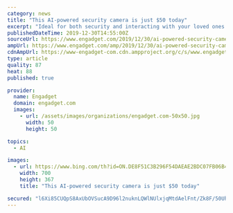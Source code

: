 ```yaml
---
category: news
title: "This AI-powered security camera is just $50 today"
excerpt: "Ideal for both security and interacting with your loved ones while you're away, this security camera uses Artificial Intelligence (AI) in order to distinguish between family members and intruders. You'll be able to create a database of friends and family members who regularly visit your home and be instantly aware when anyone who hasn't been ..."
publishedDateTime: 2019-12-30T14:55:00Z
sourceUrl: https://www.engadget.com/2019/12/30/ai-powered-security-camera/
ampUrl: https://www.engadget.com/amp/2019/12/30/ai-powered-security-camera/
cdnAmpUrl: https://www-engadget-com.cdn.ampproject.org/c/s/www.engadget.com/amp/2019/12/30/ai-powered-security-camera/
type: article
quality: 87
heat: 88
published: true

provider:
  name: Engadget
  domain: engadget.com
  images:
    - url: /assets/images/organizations/engadget.com-50x50.jpg
      width: 50
      height: 50

topics:
  - AI

images:
  - url: https://www.bing.com/th?id=ON.DE8F51C3B296F54DAEAE2BDC07FB06B4
    width: 700
    height: 367
    title: "This AI-powered security camera is just $50 today"

secured: "l6Xi85CUQpS8AxUbOVSucA9D96l2nuknLQWlNUlxjqMtdAelFnt/Zk8F/50Uh2tkk/gjjkNe7YMEW2bYIGSNe50/1wXyqiKrGCeITh5/nj8ndRVwxVAmRFLUJB6LRGmqBQMn2N0+vSJvBtyIVsQ2YE8sXhAe1ZfQAuTGEg6XcwRA6Ofvk9S7L4G55VMc/RWioaQsyK21YdyissSqmXQVGewxrEMhJBPEkwhFh3zBY2ZmdSN2DpPEWPMqHuOlpt9ZKsD6xkwav+PTUXtEW0aHyA==;XQOq+K0l9IY2mZ0lUBU5lQ=="
---
```


